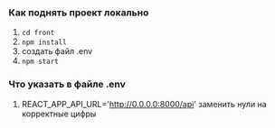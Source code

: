 ### Как поднять проект локально

1. `cd front`
2. `npm install`
3. создать файл .env
4. `npm start`

### Что указать в файле .env

1.  REACT_APP_API_URL='http://0.0.0.0:8000/api' заменить нули на корректные цифры
